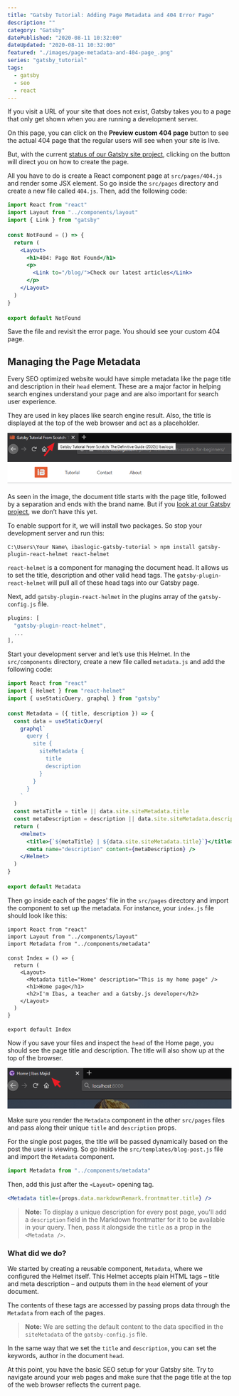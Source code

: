 ```yaml
---
title: "Gatsby Tutorial: Adding Page Metadata and 404 Error Page"
description: ""
category: "Gatsby"
datePublished: "2020-08-11 10:32:00"
dateUpdated: "2020-08-11 10:32:00"
featured: "./images/page-metadata-and-404-page_.png"
series: "gatsby_tutorial"
tags:
  - gatsby
  - seo
  - react
---
```


If you visit a URL of your site that does not exist, Gatsby takes you to a page that only get shown when you are running a development server.

On this page, you can click on the **Preview custom 404 page** button to see the actual 404 page that the regular users will see when your site is live.

But, with the current [status of our Gatsby site project](/gatsby-tutorial-from-scratch-for-beginners/ "Gatsby tutorial"), clicking on the button will direct you on how to create the page.

All you have to do is create a React component page at `src/pages/404.js` and render some JSX element. So go inside the `src/pages` directory and create a new file called `404.js`. Then, add the following code:

```jsx
import React from "react"
import Layout from "../components/layout"
import { Link } from "gatsby"

const NotFound = () => {
  return (
    <Layout>
      <h1>404: Page Not Found</h1>
      <p>
        <Link to="/blog/">Check our latest articles</Link>
      </p>
    </Layout>
  )
}

export default NotFound
```

Save the file and revisit the error page. You should see your custom 404 page.

## Managing the Page Metadata

Every SEO optimized website would have simple metadata like the page title and description in their `head` element. These are a major factor in helping search engines understand your page and are also important for search user experience.

They are used in key places like search engine result. Also, the title is displayed at the top of the web browser and act as a placeholder.

![page metadata](./images/page-metadata__.png)

As seen in the image, the document title starts with the page title, followed by a separation and ends with the brand name. But if you [look at our Gatsby project](/gatsby-tutorial-from-scratch-for-beginners/ "Gatsby tutorial"), we don’t have this yet.

To enable support for it, we will install two packages. So stop your development server and run this:

```
C:\Users\Your Name\ ibaslogic-gatsby-tutorial > npm install gatsby-plugin-react-helmet react-helmet
```

`react-helmet` is a component for managing the document head. It allows us to set the title, description and other valid head tags. The `gatsby-plugin-react-helmet` will pull all of these head tags into our Gatsby page.

Next, add `gatsby-plugin-react-helmet` in the plugins array of the `gatsby-config.js` file.

```js
plugins: [
  "gatsby-plugin-react-helmet",
  ...
],
```

Start your development server and let’s use this Helmet. In the `src/components` directory, create a new file called `metadata.js` and add the following code:

```jsx
import React from "react"
import { Helmet } from "react-helmet"
import { useStaticQuery, graphql } from "gatsby"

const Metadata = ({ title, description }) => {
  const data = useStaticQuery(
    graphql`
      query {
        site {
          siteMetadata {
            title
            description
          }
        }
      }
    `
  )
  const metaTitle = title || data.site.siteMetadata.title
  const metaDescription = description || data.site.siteMetadata.description
  return (
    <Helmet>
      <title>{`${metaTitle} | ${data.site.siteMetadata.title}`}</title>
      <meta name="description" content={metaDescription} />
    </Helmet>
  )
}

export default Metadata
```

Then go inside each of the pages' file in the `src/pages` directory and import the component to set up the metadata. For instance, your `index.js` file should look like this:

```jsx{3,8}
import React from "react"
import Layout from "../components/layout"
import Metadata from "../components/metadata"

const Index = () => {
  return (
    <Layout>
      <Metadata title="Home" description="This is my home page" />
      <h1>Home page</h1>
      <h2>I'm Ibas, a teacher and a Gatsby.js developer</h2>
    </Layout>
  )
}

export default Index
```

Now if you save your files and inspect the `head` of the Home page, you should see the page title and description. The title will also show up at the top of the browser.

![home metadata](./images/home-metadata_.png)

Make sure you render the `Metadata` component in the other `src/pages` files and pass along their unique `title` and `description` props.

For the single post pages, the title will be passed dynamically based on the post the user is viewing. So go inside the `src/templates/blog-post.js` file and import the `Metadata` component.

```js
import Metadata from "../components/metadata"
```

Then, add this just after the `<Layout>` opening tag.

```jsx
<Metadata title={props.data.markdownRemark.frontmatter.title} />
```

> **Note:** To display a unique description for every post page, you'll add a `description` field in the Markdown frontmatter for it to be available in your query. Then, pass it alongside the `title` as a prop in the `<Metadata />`.

### What did we do?

We started by creating a reusable component, `Metadata`, where we configured the Helmet itself. This Helmet accepts plain HTML tags – title and meta description – and outputs them in the `head` element of your document.

The contents of these tags are accessed by passing props data through the `Metadata` from each of the pages.

> **Note:** We are setting the default content to the data specified in the `siteMetadata` of the `gatsby-config.js` file.

In the same way that we set the `title` and `description`, you can set the keywords, author in the document `head`.

At this point, you have the basic SEO setup for your Gatsby site. Try to navigate around your web pages and make sure that the page title at the top of the web browser reflects the current page.

<PostNextUnit heading="Next part: Deploying Site to Netlify" btnLabel="continue" url="/deploy-gatsby-to-netlify/" />
